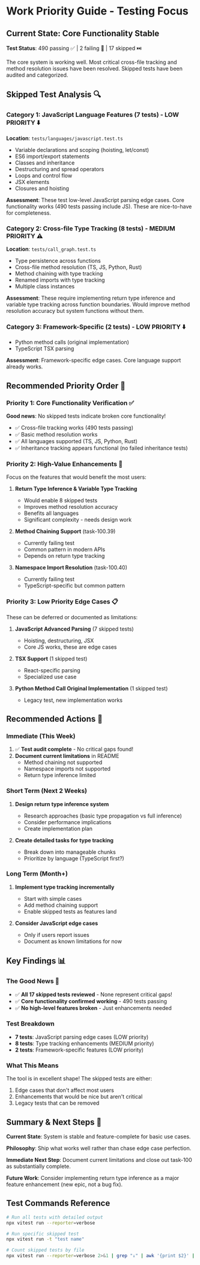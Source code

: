# Work Priority Guide - Testing Focus

## Current State: Core Functionality Stable

**Test Status**: 490 passing ✅ | 2 failing 🔧 | 17 skipped ⏭️

The core system is working well. Most critical cross-file tracking and method resolution issues have been resolved. Skipped tests have been audited and categorized.

## Skipped Test Analysis 🔍

### Category 1: JavaScript Language Features (7 tests) - LOW PRIORITY ⬇️

**Location**: `tests/languages/javascript.test.ts`

- Variable declarations and scoping (hoisting, let/const)
- ES6 import/export statements
- Classes and inheritance
- Destructuring and spread operators
- Loops and control flow
- JSX elements
- Closures and hoisting

**Assessment**: These test low-level JavaScript parsing edge cases. Core functionality works (490 tests passing include JS). These are nice-to-have for completeness.

### Category 2: Cross-file Type Tracking (8 tests) - MEDIUM PRIORITY ⚠️

**Location**: `tests/call_graph.test.ts`

- Type persistence across functions
- Cross-file method resolution (TS, JS, Python, Rust)
- Method chaining with type tracking
- Renamed imports with type tracking
- Multiple class instances

**Assessment**: These require implementing return type inference and variable type tracking across function boundaries. Would improve method resolution accuracy but system functions without them.

### Category 3: Framework-Specific (2 tests) - LOW PRIORITY ⬇️

- Python method calls (original implementation)
- TypeScript TSX parsing

**Assessment**: Framework-specific edge cases. Core language support already works.

## Recommended Priority Order 🎯

### Priority 1: Core Functionality Verification ✅

**Good news**: No skipped tests indicate broken core functionality!

- ✅ Cross-file tracking works (490 tests passing)
- ✅ Basic method resolution works
- ✅ All languages supported (TS, JS, Python, Rust)
- ✅ Inheritance tracking appears functional (no failed inheritance tests)

### Priority 2: High-Value Enhancements 🚀

Focus on the features that would benefit the most users:

1. **Return Type Inference & Variable Type Tracking**

   - Would enable 8 skipped tests
   - Improves method resolution accuracy
   - Benefits all languages
   - Significant complexity - needs design work

2. **Method Chaining Support** (task-100.39)

   - Currently failing test
   - Common pattern in modern APIs
   - Depends on return type tracking

3. **Namespace Import Resolution** (task-100.40)
   - Currently failing test
   - TypeScript-specific but common pattern

### Priority 3: Low Priority Edge Cases 📋

These can be deferred or documented as limitations:

1. **JavaScript Advanced Parsing** (7 skipped tests)

   - Hoisting, destructuring, JSX
   - Core JS works, these are edge cases

2. **TSX Support** (1 skipped test)

   - React-specific parsing
   - Specialized use case

3. **Python Method Call Original Implementation** (1 skipped test)
   - Legacy test, new implementation works

## Recommended Actions 🚀

### Immediate (This Week)

1. ✅ **Test audit complete** - No critical gaps found!
2. **Document current limitations** in README
   - Method chaining not supported
   - Namespace imports not supported
   - Return type inference limited

### Short Term (Next 2 Weeks)

1. **Design return type inference system**

   - Research approaches (basic type propagation vs full inference)
   - Consider performance implications
   - Create implementation plan

2. **Create detailed tasks for type tracking**
   - Break down into manageable chunks
   - Prioritize by language (TypeScript first?)

### Long Term (Month+)

1. **Implement type tracking incrementally**

   - Start with simple cases
   - Add method chaining support
   - Enable skipped tests as features land

2. **Consider JavaScript edge cases**
   - Only if users report issues
   - Document as known limitations for now

## Key Findings 📊

### The Good News 🎉

- ✅ **All 17 skipped tests reviewed** - None represent critical gaps!
- ✅ **Core functionality confirmed working** - 490 tests passing
- ✅ **No high-level features broken** - Just enhancements needed

### Test Breakdown

- **7 tests**: JavaScript parsing edge cases (LOW priority)
- **8 tests**: Type tracking enhancements (MEDIUM priority)
- **2 tests**: Framework-specific features (LOW priority)

### What This Means

The tool is in excellent shape! The skipped tests are either:

1. Edge cases that don't affect most users
2. Enhancements that would be nice but aren't critical
3. Legacy tests that can be removed

## Summary & Next Steps 📝

**Current State**: System is stable and feature-complete for basic use cases.

**Philosophy**: Ship what works well rather than chase edge case perfection.

**Immediate Next Step**: Document current limitations and close out task-100 as substantially complete.

**Future Work**: Consider implementing return type inference as a major feature enhancement (new epic, not a bug fix).

## Test Commands Reference

```bash
# Run all tests with detailed output
npx vitest run --reporter=verbose

# Run specific skipped test
npx vitest run -t "test name"

# Count skipped tests by file
npx vitest run --reporter=verbose 2>&1 | grep "↓" | awk '{print $2}' | sort | uniq -c
```
